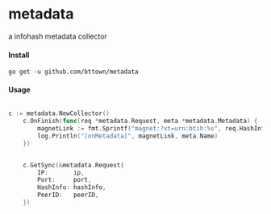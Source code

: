 # metadata
a infohash metadata collector

#### Install
    go get -u github.com/bttown/metadata

#### Usage
```go

c := metadata.NewCollector()
	c.OnFinish(func(req *metadata.Request, meta *metadata.Metadata) {
		magnetLink := fmt.Sprintf("magnet:?xt=urn:btih:%s", req.HashInfo)
		log.Println("[onMetadata]", magnetLink, meta.Name)
	})


    c.GetSync(&metadata.Request{
        IP:       ip,
        Port:     port,
        HashInfo: hashInfo,
        PeerID:   peerID,
    })

```